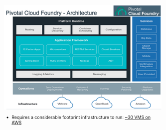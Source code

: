 ![](/media/pcf-architecture.png)

* Requires a considerable footprint infrastructure to run: [~30 VMS on AWS](https://docs.pivotal.io/platform/2-8/customizing/aws.html)



